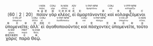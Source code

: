 〔60｜2｜20〕 <RUBY><ruby><ruby>ποῖον<rt>有甚麼</rt></ruby><rt>ποῖος</rt></ruby><rt>I-NSN</rt></RUBY> 
 <RUBY><ruby><ruby>γὰρ<rt>因</rt></ruby><rt>γάρ</rt></ruby><rt>CONJ</rt></RUBY> 
 <RUBY><ruby><ruby>κλέος‚<rt>可誇的呢</rt></ruby><rt>κλέος</rt></ruby><rt>N-NSN</rt></RUBY> 
 <RUBY><ruby><ruby>εἰ<rt>若</rt></ruby><rt>εἰ</rt></ruby><rt>ADV</rt></RUBY> 
 <RUBY><ruby><ruby>ἁμαρτάνοντες<rt>犯罪</rt></ruby><rt>ἁμαρτάνω</rt></ruby><rt>V-PAP-NPM</rt></RUBY> 
 <RUBY><ruby><ruby>καὶ<rt>-</rt></ruby><rt>καί</rt></ruby><rt>CONJ</rt></RUBY> 
 <RUBY><ruby><ruby>κολαφιζόμενοι<rt>受責打</rt></ruby><rt>κολαφίζω</rt></ruby><rt>V-PPP-NPM</rt></RUBY> 
 <RUBY><ruby><ruby>ὑπομενεῖτε;<rt>能忍耐</rt></ruby><rt>ὑπομένω</rt></ruby><rt>V-FAI-2P</rt></RUBY> 
 <RUBY><ruby><ruby>ἀλλ᾽<rt>但</rt></ruby><rt>ἀλλά</rt></ruby><rt>CONJ</rt></RUBY> 
 <RUBY><ruby><ruby>εἰ<rt>若因</rt></ruby><rt>εἰ</rt></ruby><rt>CONJ</rt></RUBY> 
 <RUBY><ruby><ruby>ἀγαθοποιοῦντες<rt>行善</rt></ruby><rt>ἀγαθοποιέω</rt></ruby><rt>V-PAP-NPM</rt></RUBY> 
 <RUBY><ruby><ruby>καὶ<rt>-</rt></ruby><rt>καί</rt></ruby><rt>CONJ</rt></RUBY> 
 <RUBY><ruby><ruby>πάσχοντες<rt>受苦</rt></ruby><rt>πάσχω</rt></ruby><rt>V-PAP-NPM</rt></RUBY> 
 <RUBY><ruby><ruby>ὑπομενεῖτε‚<rt>能忍耐</rt></ruby><rt>ὑπομένω</rt></ruby><rt>V-FAI-2P</rt></RUBY> 
 <RUBY><ruby><ruby>τοῦτο<rt>這</rt></ruby><rt>οὗτος</rt></ruby><rt>D-NSN</rt></RUBY> 
 <RUBY><ruby><ruby>χάρις<rt>看是可喜愛的</rt></ruby><rt>χάρις</rt></ruby><rt>N-NSF</rt></RUBY> 
 <RUBY><ruby><ruby>παρὰ<rt>在</rt></ruby><rt>παρά</rt></ruby><rt>PREP</rt></RUBY> 
 <RUBY><ruby><ruby>Θεῷ.<rt>神</rt></ruby><rt>θεός</rt></ruby><rt>N-DSM</rt></RUBY> 
